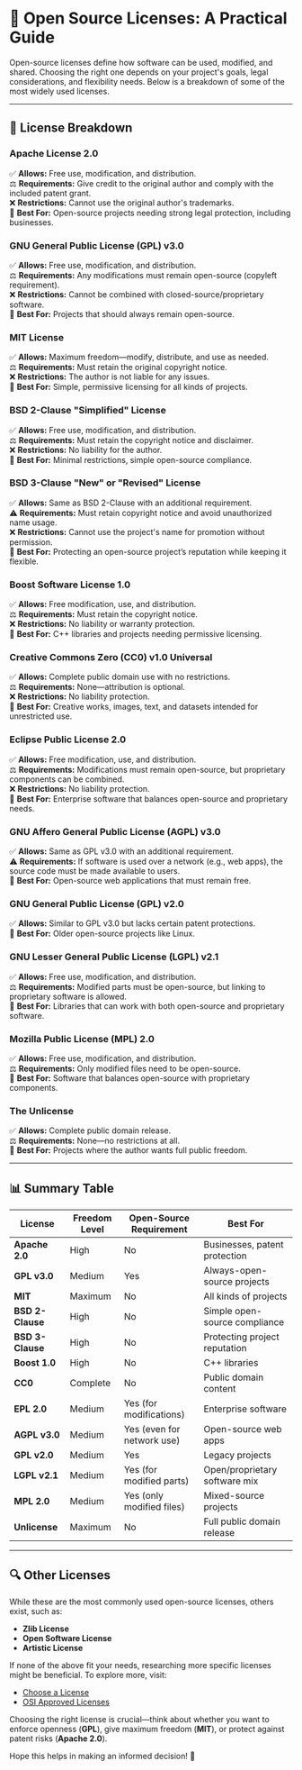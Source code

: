 # 🚀 Open Source Licenses: A Practical Guide

Open-source licenses define how software can be used, modified, and shared. Choosing the right one depends on your project's goals, legal considerations, and flexibility needs. Below is a breakdown of some of the most widely used licenses.

---

## 📜 License Breakdown

### **Apache License 2.0**
✅ **Allows:** Free use, modification, and distribution.  
⚖️ **Requirements:** Give credit to the original author and comply with the included patent grant.  
❌ **Restrictions:** Cannot use the original author's trademarks.  
🔹 **Best For:** Open-source projects needing strong legal protection, including businesses.

### **GNU General Public License (GPL) v3.0**
✅ **Allows:** Free use, modification, and distribution.  
⚖️ **Requirements:** Any modifications must remain open-source (copyleft requirement).  
❌ **Restrictions:** Cannot be combined with closed-source/proprietary software.  
🔹 **Best For:** Projects that should always remain open-source.

### **MIT License**
✅ **Allows:** Maximum freedom—modify, distribute, and use as needed.  
⚖️ **Requirements:** Must retain the original copyright notice.  
❌ **Restrictions:** The author is not liable for any issues.  
🔹 **Best For:** Simple, permissive licensing for all kinds of projects.

### **BSD 2-Clause "Simplified" License**
✅ **Allows:** Free use, modification, and distribution.  
⚖️ **Requirements:** Must retain the copyright notice and disclaimer.  
❌ **Restrictions:** No liability for the author.  
🔹 **Best For:** Minimal restrictions, simple open-source compliance.

### **BSD 3-Clause "New" or "Revised" License**
✅ **Allows:** Same as BSD 2-Clause with an additional requirement.  
⚠️ **Requirements:** Must retain copyright notice and avoid unauthorized name usage.  
❌ **Restrictions:** Cannot use the project's name for promotion without permission.  
🔹 **Best For:** Protecting an open-source project’s reputation while keeping it flexible.

### **Boost Software License 1.0**
✅ **Allows:** Free modification, use, and distribution.  
⚖️ **Requirements:** Must retain the copyright notice.  
❌ **Restrictions:** No liability or warranty protection.  
🔹 **Best For:** C++ libraries and projects needing permissive licensing.

### **Creative Commons Zero (CC0) v1.0 Universal**
✅ **Allows:** Complete public domain use with no restrictions.  
⚖️ **Requirements:** None—attribution is optional.  
❌ **Restrictions:** No liability protection.  
🔹 **Best For:** Creative works, images, text, and datasets intended for unrestricted use.

### **Eclipse Public License 2.0**
✅ **Allows:** Free modification, use, and distribution.  
⚖️ **Requirements:** Modifications must remain open-source, but proprietary components can be combined.  
❌ **Restrictions:** No liability protection.  
🔹 **Best For:** Enterprise software that balances open-source and proprietary needs.

### **GNU Affero General Public License (AGPL) v3.0**
✅ **Allows:** Same as GPL v3.0 with an additional requirement.  
⚠️ **Requirements:** If software is used over a network (e.g., web apps), the source code must be made available to users.  
🔹 **Best For:** Open-source web applications that must remain free.

### **GNU General Public License (GPL) v2.0**
✅ **Allows:** Similar to GPL v3.0 but lacks certain patent protections.  
🔹 **Best For:** Older open-source projects like Linux.

### **GNU Lesser General Public License (LGPL) v2.1**
✅ **Allows:** Free use, modification, and distribution.  
⚖️ **Requirements:** Modified parts must be open-source, but linking to proprietary software is allowed.  
🔹 **Best For:** Libraries that can work with both open-source and proprietary software.

### **Mozilla Public License (MPL) 2.0**
✅ **Allows:** Free use, modification, and distribution.  
⚖️ **Requirements:** Only modified files need to be open-source.  
🔹 **Best For:** Software that balances open-source with proprietary components.

### **The Unlicense**
✅ **Allows:** Complete public domain release.  
⚖️ **Requirements:** None—no restrictions at all.  
🔹 **Best For:** Projects where the author wants full public freedom.

---

## 📊 Summary Table

| License | Freedom Level | Open-Source Requirement | Best For |
|---------|--------------|-------------------------|----------|
| **Apache 2.0** | High | No | Businesses, patent protection |
| **GPL v3.0** | Medium | Yes | Always-open-source projects |
| **MIT** | Maximum | No | All kinds of projects |
| **BSD 2-Clause** | High | No | Simple open-source compliance |
| **BSD 3-Clause** | High | No | Protecting project reputation |
| **Boost 1.0** | High | No | C++ libraries |
| **CC0** | Complete | No | Public domain content |
| **EPL 2.0** | Medium | Yes (for modifications) | Enterprise software |
| **AGPL v3.0** | Medium | Yes (even for network use) | Open-source web apps |
| **GPL v2.0** | Medium | Yes | Legacy projects |
| **LGPL v2.1** | Medium | Yes (for modified parts) | Open/proprietary software mix |
| **MPL 2.0** | Medium | Yes (only modified files) | Mixed-source projects |
| **Unlicense** | Maximum | No | Full public domain release |

---

## 🔍 Other Licenses

While these are the most commonly used open-source licenses, others exist, such as:
- **Zlib License**
- **Open Software License**
- **Artistic License**

If none of the above fit your needs, researching more specific licenses might be beneficial. To explore more, visit:
- [Choose a License](https://choosealicense.com)
- [OSI Approved Licenses](https://opensource.org/licenses)

Choosing the right license is crucial—think about whether you want to enforce openness (**GPL**), give maximum freedom (**MIT**), or protect against patent risks (**Apache 2.0**).

Hope this helps in making an informed decision! 🚀

